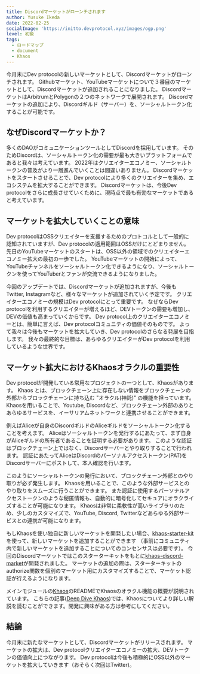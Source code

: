 ```yaml
---
title: Discordマーケットがローンチされます
author: Yusuke Ikeda
date: 2022-02-25
socialImage: 'https://initto.devprotocol.xyz/images/ogp.png'
level: 初級 
tags:
  - ロードマップ
  - document
  - Khaos
---
```

今月末にDev protocolの新しいマーケットとして、Discordマーケットがローンチされます。
Githubマーケット、YouTubeマーケットについで３番目のマーケットとして、Discordマーケットが追加されることになりました。
DiscordマーケットはArbitrumとPolygonの２つのネットワークで展開されます。
Discordマーケットの追加により、Discordギルド（サーバー）を、ソーシャルトークン化することが可能です。

## なぜDiscordマーケットか？
多くのDAOがコミュニケーションツールとしてDiscordを採用しています。
そのためDiscordは、ソーシャルトークン化の需要が最も大きいプラットフォームであると我々は考えています。
2022年はクリエイターエコノミー、ソーシャルトークンの普及がより一層進んでいくことは間違いありません。
Discordマーケットをスタートさせることで、Dev protocolにより多くのクリエイターを集め、エコシステムを拡大することができます。
Discordマーケットは、今後Dev protocolをさらに成長させていくために、現時点で最も有効なマーケットであると考えています。

## マーケットを拡大していくことの意味
Dev protocolはOSSクリエイターを支援するためのプロトコルとして一般的に認知されていますが、Dev protocolの適用範囲はOSSだけにとどまりません。
先日のYouTubeマーケットのスタートは、OSS以外の領域でのクリエイターエコノミー拡大の最初の一歩でした。
YouTubeマーケットの開始によって、YouTubeチャンネルをソーシャルトークン化できるようになり、ソーシャルトークンを使ってYouTuberとファンが交流できるようになりました。

今回のアップデートでは、Discordマーケットが追加されますが、今後もTwitter, Instagramなど、様々なマーケットが追加されていく予定です。
クリエイターエコノミーの規模はDev protocolにとって重要です。
なぜならDev protocolを利用するクリエイターが増えるほど、DEVトークンの需要も増加し、DEVの価値も高まっていくからです。
Dev protocol上のクリエイターエコノミーとは、簡単に言えば、Dev protocolコミュニティの価値そのものです。
よって我々は今後もマーケットを拡大していき、Dev protocolのさらなる発展を目指します。
我々の最終的な目標は、あらゆるクリエイターがDev protocolを利用しているような世界です。

## マーケット拡大におけるKhaosオラクルの重要性
Dev protocolが開発している常用なプロジェクトの一つとして、Khaosがあります。
Khaos とは、ブロックチェーン上に存在しない情報をブロックチェーンの外部からブロックチェーンに持ち込む "オラクル(神託)" の機能を担っています。
Khaosを用いることで、Youtube, Discordなど、ブロックチェーン外部のありとあらゆるサービスを、イーサリアムネットワークと連携させることができます。

例えばAliceが自身のDiscordギルドのAliceギルドをソーシャルトークン化することを考えます。
Aliceはソーシャルトークンを発行するにあたって、まず自身がAliceギルドの所有者であることを証明する必要があります。
このような認証はブロックチェーン上ではなく、Discordサーバーとやり取りすることで行われます。
認証にあたってAliceはDiscordのパーソナルアクセストークン(PAT)をDiscordサーバーにポストして、本人確認を行います。

このようにソーシャルトークンの発行において、ブロックチェーン外部とのやり取りが必ず発生します。
Khaosを用いることで、このような外部サービスとのやり取りをスムーズに行うことができます。
また認証に使用するパーソナルアクセストークンのような秘匿情報も、自動的に暗号化してセキュアにオラクライズすることが可能になります。
Khaosは非常に柔軟性が高いライブラリのため、少しのカスタマイズで、YouTube, Discord, Twitterなどあらゆる外部サービスとの連携が可能になります。

もしKhaosを使い独自に新しいマーケットを開発したい場合、[khaos-starter-kit](https://github.com/dev-protocol/khaos-starter-kit)を使って、新しいマーケットを追加することができます
（事前にコミュニティ内で新しいマーケットを追加することについてのコンセンサスは必要です）。
今回のDiscordマーケットではこのスターターキットをもとに[khaos-discord-market](https://github.com/dev-protocol/khaos-discord-market)が開発されました。
マーケットの追加の際は、スターターキットのauthorize関数を個別のマーケット用にカスタマイズすることで、マーケット認証が行えるようになります。

メインモジュールの[Khaos](https://github.com/dev-protocol/khaos)のREADMEでKhaosのオラクル機能の概要が説明されています。
こちらの記事([Deep Dive Khaos](https://initto.devprotocol.xyz/ja/deep-dive-khaos/))では、Khaosについてより詳しい解説を読むことができます。開発に興味がある方は参考にしてください。

## 結論
今月末に新たなマーケットとして、Discordマーケットがリリースされます。
マーケットの拡大は、Dev protocolクリエイターエコノミーの拡大、DEVトークンの価値向上につながります。
Dev protocolは今後も積極的にOSS以外のマーケットを拡大していきます（おそらく次回はTwitter)。
